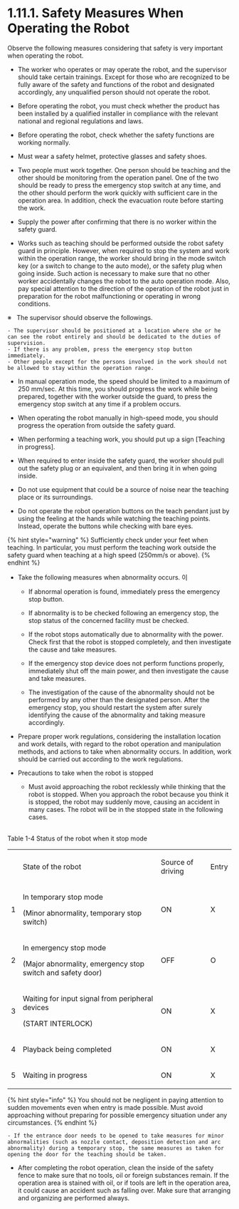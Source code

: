 ﻿# 1.11.1. Safety Measures When Operating the Robot 

Observe the following measures considering that safety is very important when operating the robot.
*	The worker who operates or may operate the robot, and the supervisor should take certain trainings. Except for those who are recognized to be fully aware of the safety and functions of the robot and designated accordingly, any unqualified person should not operate the robot.

*	Before operating the robot, you must check whether the product has been installed by a qualified installer in compliance with the relevant national and regional regulations and laws.

*	Before operating the robot, check whether the safety functions are working normally.

*	Must wear a safety helmet, protective glasses and safety shoes. 

*	Two people must work together. One person should be teaching and the other should be monitoring from the operation panel. One of the two should be ready to press the emergency stop switch at any time, and the other should perform the work quickly with sufficient care in the operation area. In addition, check the evacuation route before starting the work. 

*	Supply the power after confirming that there is no worker within the safety guard.

*	Works such as teaching should be performed outside the robot safety guard in principle. However, when required to stop the system and work within the operation range, the worker should bring in the mode switch key (or a switch to change to the auto mode), or the safety plug when going inside. Such action is necessary to make sure that no other worker accidentally changes the robot to the auto operation mode. Also, pay special attention to the direction of the operation of the robot just in preparation for the robot malfunctioning or operating in wrong conditions.

※   The supervisor should observe the followings.
            
    - The supervisor should be positioned at a location where she or he can see the robot entirely and should be dedicated to the duties of supervision.
    - If there is any problem, press the emergency stop button immediately.
    - Other people except for the persons involved in the work should not be allowed to stay within the operation range.

* In manual operation mode, the speed should be limited to a maximum of 250 mm/sec. At this time, you should progress the work while being prepared, together with the worker outside the guard, to press the emergency stop switch at any time if a problem occurs.

*	When operating the robot manually in high-speed mode, you should progress the operation from outside the safety guard.

*	When performing a teaching work, you should put up a sign [Teaching in progress]. 

*	When required to enter inside the safety guard, the worker should pull out the safety plug or an equivalent, and then bring it in when going inside.

*	Do not use equipment that could be a source of noise near the teaching place or its surroundings.

*	Do not operate the robot operation buttons on the teach pendant just by using the feeling at the hands while watching the teaching points. Instead, operate the buttons while checking with bare eyes.

{% hint style="warning" %}
Sufficiently check under your feet when teaching. In particular, you must perform the teaching work outside the safety guard when teaching at a high speed (250mm/s or above).
{% endhint %}

* 	Take the following measures when abnormality occurs.
이
     - 	If abnormal operation is found, immediately press the emergency stop button.

     - 	If abnormality is to be checked following an emergency stop, the stop status of the concerned facility must be checked.

     - 	If the robot stops automatically due to abnormality with the power. Check first that the robot is stopped completely, and then investigate the cause and take measures.

     - 	If the emergency stop device does not perform functions properly, immediately shut off the main power, and then investigate the cause and take measures.

     - 	The investigation of the cause of the abnormality should not be performed by any other than the designated person. After the emergency stop, you should restart the system after surely identifying the cause of the abnormality and taking measure accordingly.

* 	Prepare proper work regulations, considering the installation location and work details, with regard to the robot operation and manipulation methods, and actions to take when abnormality occurs. In addition, work should be carried out according to the work regulations.
*	Precautions to take when the robot is stopped

    * Must avoid approaching the robot recklessly while thinking that the robot is stopped. When you approach the robot because you think it is stopped, the robot may suddenly move, causing an accident in many cases. The robot will be in the stopped state in the following cases.<br/><br/>


Table 1-4 Status of the robot when it stop mode
<table>
<tbody>
<tr class="odd">
<td></td>
<td><p>State of the robot</p></td>
<td><p>Source of driving</p></td>
<td><p>Entry</p></td>
</tr>
<tr class="even">
<td><p>1</p></td>
<td><p>In temporary stop mode</p>
<p>(Minor abnormality, temporary stop switch)</p></td>
<td><p>ON</p></td>
<td><p>X</p></td>
</tr>
<tr class="odd">
<td><p>2</p></td>
<td><p>In emergency stop mode</p>
<p>(Major abnormality, emergency stop switch and safety door)</p></td>
<td><p>OFF</p></td>
<td><p>O</p></td>
</tr>
<tr class="even">
<td><p>3</p></td>
<td><p>Waiting for input signal from peripheral devices</p>
<p>(START INTERLOCK)</p></td>
<td><p>ON</p></td>
<td><p>X</p></td>
</tr>
<tr class="odd">
<td><p>4</p></td>
<td><p>Playback being completed</p></td>
<td><p>ON</p></td>
<td><p>X</p></td>
</tr>
<tr class="even">
<td><p>5</p></td>
<td><p>Waiting in progress</p></td>
<td><p>ON</p></td>
<td><p>X</p></td>
</tr>
</tbody>
</table>

{% hint style="info" %}
You should not be negligent in paying attention to sudden movements even when entry is made possible. Must avoid approaching without preparing for possible emergency situation under any circumstances.
{% endhint %}

  
    - If the entrance door needs to be opened to take measures for minor abnormalities (such as nozzle contact, deposition detection and arc abnormality) during a temporary stop, the same measures as taken for opening the door for the teaching should be taken.

* After completing the robot operation, clean the inside of the safety fence to make sure that no tools, oil or foreign substances remain. If the operation area is stained with oil, or if tools are left in the operation area, it could cause an accident such as falling over. Make sure that arranging and organizing are performed always.
